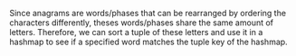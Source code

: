 Since anagrams are words/phases that can be rearranged by ordering the characters differently, theses words/phases share the same amount of letters. Therefore, we can sort a tuple of these letters and use it in a hashmap to see if a specified word matches the tuple key of the hashmap.